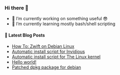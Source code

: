 ### Hi there 👋

- 🔭 I’m currently working on something useful 😎
- 🌱 I’m currently learning mostly bash/shell scripting

<!--
- 👯 I’m looking to collaborate on ...
- 🤔 I’m looking for help with ...
- 💬 Ask me about ...
- 📫 How to reach me: ...
- 😄 Pronouns: ...
- ⚡ Fun fact: ...
-->

#### 📢 Latest Blog Posts
<!-- BLOG-POST-LIST:START -->
- [How To: Zwift on Debian Linux](https://tmiland.com/zwift-on-debian-linux/)
- [Automatic install script for Invidious](https://tmiland.com/invidious-installer/)
- [Automatic install script for The Linux kernel](https://tmiland.com/kernel-installer/)
- [Hello world!](https://tmiland.com/hello-world/)
- [Patched dpkg package for debian](https://tmiland.com/patched-dpkg-package-for-debian/)
<!-- BLOG-POST-LIST:END -->
